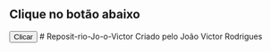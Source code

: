 <!DOCTYPE html>
<html>
<head>
  <title>Exemplo jQuery</title>
  <script src="https://code.jquery.com/jquery-3.6.0.min.js"></script>
  <script>
    $(document).ready(function() {
      $("#botao").click(function() {
        $("#mensagem").text("Você clicou no botão!").css("background-color", "yellow");
      });
    });
  </script>
</head>
<body>
  <h2 id="mensagem">Clique no botão abaixo</h2>
  <button id="botao">Clicar</button>
</body>
</html># Reposit-rio-Jo-o-Victor
Criado pelo João Victor Rodrigues
